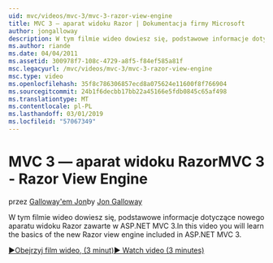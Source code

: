 ```yaml
---
uid: mvc/videos/mvc-3/mvc-3-razor-view-engine
title: MVC 3 — aparat widoku Razor | Dokumentacja firmy Microsoft
author: jongalloway
description: W tym filmie wideo dowiesz się, podstawowe informacje dotyczące nowego aparatu widoku Razor zawarte w ASP.NET MVC 3.
ms.author: riande
ms.date: 04/04/2011
ms.assetid: 300978f7-108c-4729-a8f5-f84ef585a81f
msc.legacyurl: /mvc/videos/mvc-3/mvc-3-razor-view-engine
msc.type: video
ms.openlocfilehash: 35f8c786306857ecd8a075624e11600f8f766904
ms.sourcegitcommit: 24b1f6decbb17bb22a45166e5fdb0845c65af498
ms.translationtype: MT
ms.contentlocale: pl-PL
ms.lasthandoff: 03/01/2019
ms.locfileid: "57067349"
---
```

<a name="mvc-3---razor-view-engine"></a><span data-ttu-id="8bfa7-103">MVC 3 — aparat widoku Razor</span><span class="sxs-lookup"><span data-stu-id="8bfa7-103">MVC 3 - Razor View Engine</span></span>
====================
<span data-ttu-id="8bfa7-104">przez [Galloway'em Jon](https://github.com/jongalloway)</span><span class="sxs-lookup"><span data-stu-id="8bfa7-104">by [Jon Galloway](https://github.com/jongalloway)</span></span>

<span data-ttu-id="8bfa7-105">W tym filmie wideo dowiesz się, podstawowe informacje dotyczące nowego aparatu widoku Razor zawarte w ASP.NET MVC 3.</span><span class="sxs-lookup"><span data-stu-id="8bfa7-105">In this video you will learn the basics of the new Razor view engine included in ASP.NET MVC 3.</span></span>

[<span data-ttu-id="8bfa7-106">&#9654;Obejrzyj film wideo, (3 minut)</span><span class="sxs-lookup"><span data-stu-id="8bfa7-106">&#9654; Watch video (3 minutes)</span></span>](https://channel9.msdn.com/Blogs/ASP-NET-Site-Videos/mvc-3-razor-view-engine)
